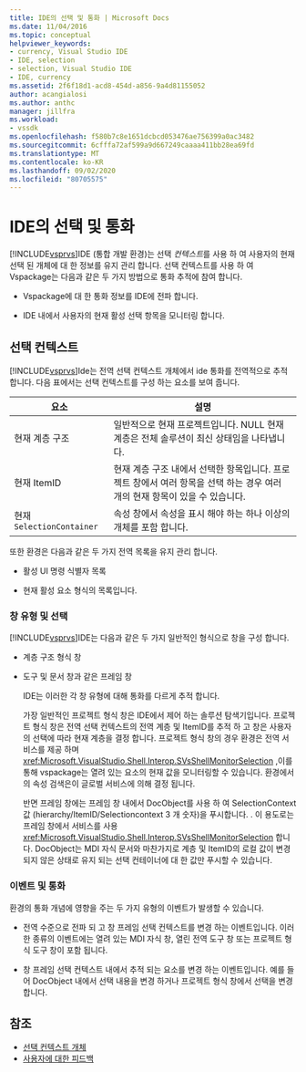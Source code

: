 ```yaml
---
title: IDE의 선택 및 통화 | Microsoft Docs
ms.date: 11/04/2016
ms.topic: conceptual
helpviewer_keywords:
- currency, Visual Studio IDE
- IDE, selection
- selection, Visual Studio IDE
- IDE, currency
ms.assetid: 2f6f18d1-acd8-454d-a856-9a4d81155052
author: acangialosi
ms.author: anthc
manager: jillfra
ms.workload:
- vssdk
ms.openlocfilehash: f580b7c8e1651dcbcd053476ae756399a0ac3482
ms.sourcegitcommit: 6cfffa72af599a9d667249caaaa411bb28ea69fd
ms.translationtype: MT
ms.contentlocale: ko-KR
ms.lasthandoff: 09/02/2020
ms.locfileid: "80705575"
---
```

# <a name="selection-and-currency-in-the-ide"></a>IDE의 선택 및 통화
[!INCLUDE[vsprvs](../../code-quality/includes/vsprvs_md.md)]IDE (통합 개발 환경)는 선택 *컨텍스트*를 사용 하 여 사용자의 현재 선택 된 개체에 대 한 정보를 유지 관리 합니다. 선택 컨텍스트를 사용 하 여 Vspackage는 다음과 같은 두 가지 방법으로 통화 추적에 참여 합니다.

- Vspackage에 대 한 통화 정보를 IDE에 전파 합니다.

- IDE 내에서 사용자의 현재 활성 선택 항목을 모니터링 합니다.

## <a name="selection-context"></a>선택 컨텍스트
 [!INCLUDE[vsprvs](../../code-quality/includes/vsprvs_md.md)]Ide는 전역 선택 컨텍스트 개체에서 ide 통화를 전역적으로 추적 합니다. 다음 표에서는 선택 컨텍스트를 구성 하는 요소를 보여 줍니다.

|요소|설명|
|-------------|-----------------|
|현재 계층 구조|일반적으로 현재 프로젝트입니다. NULL 현재 계층은 전체 솔루션이 최신 상태임을 나타냅니다.|
|현재 ItemID|현재 계층 구조 내에서 선택한 항목입니다. 프로젝트 창에서 여러 항목을 선택 하는 경우 여러 개의 현재 항목이 있을 수 있습니다.|
|현재 `SelectionContainer`|속성 창에서 속성을 표시 해야 하는 하나 이상의 개체를 포함 합니다.|

 또한 환경은 다음과 같은 두 가지 전역 목록을 유지 관리 합니다.

- 활성 UI 명령 식별자 목록

- 현재 활성 요소 형식의 목록입니다.

### <a name="window-types-and-selection"></a>창 유형 및 선택
 [!INCLUDE[vsprvs](../../code-quality/includes/vsprvs_md.md)]IDE는 다음과 같은 두 가지 일반적인 형식으로 창을 구성 합니다.

- 계층 구조 형식 창

- 도구 및 문서 창과 같은 프레임 창

  IDE는 이러한 각 창 유형에 대해 통화를 다르게 추적 합니다.

  가장 일반적인 프로젝트 형식 창은 IDE에서 제어 하는 솔루션 탐색기입니다. 프로젝트 형식 창은 전역 선택 컨텍스트의 전역 계층 및 ItemID를 추적 하 고 창은 사용자의 선택에 따라 현재 계층을 결정 합니다. 프로젝트 형식 창의 경우 환경은 전역 서비스를 제공 하며 <xref:Microsoft.VisualStudio.Shell.Interop.SVsShellMonitorSelection> ,이를 통해 vspackage는 열려 있는 요소의 현재 값을 모니터링할 수 있습니다. 환경에서의 속성 검색은이 글로벌 서비스에 의해 결정 됩니다.

  반면 프레임 창에는 프레임 창 내에서 DocObject를 사용 하 여 SelectionContext 값 (hierarchy/ItemID/Selectioncontext 3 개 숫자)을 푸시합니다. . 이 용도로는 프레임 창에서 서비스를 사용 <xref:Microsoft.VisualStudio.Shell.Interop.SVsShellMonitorSelection> 합니다. DocObject는 MDI 자식 문서와 마찬가지로 계층 및 ItemID의 로컬 값이 변경 되지 않은 상태로 유지 되는 선택 컨테이너에 대 한 값만 푸시할 수 있습니다.

### <a name="events-and-currency"></a>이벤트 및 통화
 환경의 통화 개념에 영향을 주는 두 가지 유형의 이벤트가 발생할 수 있습니다.

- 전역 수준으로 전파 되 고 창 프레임 선택 컨텍스트를 변경 하는 이벤트입니다. 이러한 종류의 이벤트에는 열려 있는 MDI 자식 창, 열린 전역 도구 창 또는 프로젝트 형식 도구 창이 포함 됩니다.

- 창 프레임 선택 컨텍스트 내에서 추적 되는 요소를 변경 하는 이벤트입니다. 예를 들어 DocObject 내에서 선택 내용을 변경 하거나 프로젝트 형식 창에서 선택을 변경 합니다.

## <a name="see-also"></a>참조
- [선택 컨텍스트 개체](../../extensibility/internals/selection-context-objects.md)
- [사용자에 대한 피드백](../../extensibility/internals/feedback-to-the-user.md)
